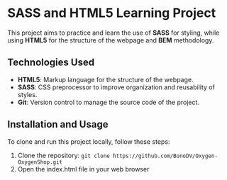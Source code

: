 # SASS and HTML5 Learning Project

This project aims to practice and learn the use of **SASS** for styling, while using **HTML5** for the structure of the webpage and **BEM** methodology.

## Technologies Used

- **HTML5**: Markup language for the structure of the webpage.
- **SASS**: CSS preprocessor to improve organization and reusability of styles.
- **Git**: Version control to manage the source code of the project.

## Installation and Usage

To clone and run this project locally, follow these steps:

1. Clone the repository:
   ```git clone https://github.com/BonoDV/Oxygen-OxygenShop.git ```
2. Open the index.html file in your web browser
